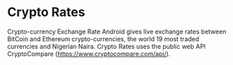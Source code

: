 # Crypto Rates
Crypto-currency Exchange Rate Android gives live exchange rates between BitCoin and Ethereum crypto-currencies, the world 19 most traded currencies and Nigerian Naira.
Crypto Rates uses the public web API CryptoCompare (https://www.cryptocompare.com/api/).
